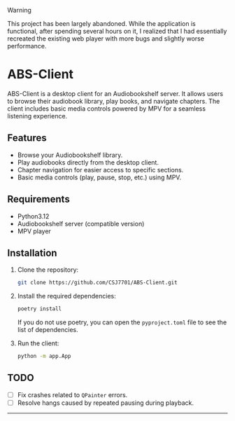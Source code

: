 > [!WARNING]
> This project has been largely abandoned. While the application is functional, after spending several hours on it, I realized that I had essentially recreated the existing web player with more bugs and slightly worse performance.


# ABS-Client

ABS-Client is a desktop client for an Audiobookshelf server. It allows users to browse their audiobook library, play books, and navigate chapters. The client includes basic media controls powered by MPV for a seamless listening experience.

## Features

- Browse your Audiobookshelf library.
- Play audiobooks directly from the desktop client.
- Chapter navigation for easier access to specific sections.
- Basic media controls (play, pause, stop, etc.) using MPV.

## Requirements

- Python3.12
- Audiobookshelf server (compatible version)
- MPV player

## Installation

1. Clone the repository:
   ```bash
   git clone https://github.com/CSJ7701/ABS-Client.git
   ```
2. Install the required dependencies:
   ```bash
   poetry install
   ```
   If you do not use poetry, you can open the `pyproject.toml` file to see the list of dependencies.
   
4. Run the client:
   ```bash
   python -m app.App
   ```

## TODO

- [ ] Fix crashes related to `QPainter` errors.
- [ ] Resolve hangs caused by repeated pausing during playback.

---
